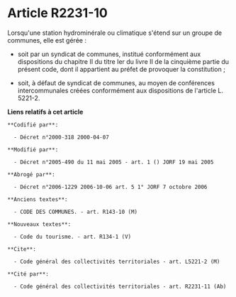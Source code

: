 # Article R2231-10

Lorsqu'une station hydrominérale ou climatique s'étend sur un groupe de communes, elle est gérée :

- soit par un syndicat de communes, institué conformément aux dispositions du chapitre II du titre Ier du livre II de la
cinquième partie du présent code, dont il appartient au préfet de provoquer la constitution ;

- soit, à défaut de syndicat de communes, au moyen de conférences intercommunales créées conformément aux dispositions de
l'article L. 5221-2.

**Liens relatifs à cet article**

	**Codifié par**:

	  - Décret n°2000-318 2000-04-07

	**Modifié par**:

	  - Décret n°2005-490 du 11 mai 2005 - art. 1 () JORF 19 mai 2005

	**Abrogé par**:

	  - Décret n°2006-1229 2006-10-06 art. 5 1° JORF 7 octobre 2006

	**Anciens textes**:

	  - CODE DES COMMUNES. - art. R143-10 (M)

	**Nouveaux textes**:

	  - Code du tourisme. - art. R134-1 (V)

	**Cite**:

	  - Code général des collectivités territoriales - art. L5221-2 (M)

	**Cité par**:

	  - Code général des collectivités territoriales - art. R2231-11 (Ab)
